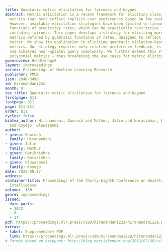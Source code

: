 ```yaml
---
title: Quadratic metric elicitation for fairness and beyond
abstract: Metric elicitation is a recent framework for eliciting classification performance
  metrics that best reflect implicit user preferences based on the task and context.
  However, available elicitation strategies have been limited to linear (or quasi-linear)
  functions of predictive rates, which can be practically restrictive for many applications
  including fairness. This paper develops a strategy for eliciting more flexible multiclass
  metrics defined by quadratic functions of rates, designed to reflect human preferences
  better. We show its application in eliciting quadratic violation-based group-fair
  metrics. Our strategy requires only relative preference feedback, is robust to noise,
  and achieves near-optimal query complexity. We further extend this strategy to eliciting
  polynomial metrics – thus broadening the use cases for metric elicitation.
openreview: HcUdtvUoqx5
layout: inproceedings
series: Proceedings of Machine Learning Research
publisher: PMLR
issn: 2640-3498
id: hiranandani22a
month: 0
tex_title: Quadratic metric elicitation for fairness and beyond
firstpage: 811
lastpage: 821
page: 811-821
order: 811
cycles: false
bibtex_author: Hiranandani, Gaurush and Mathur, Jatin and Narasimhan, Harikrishna
  and Koyejo, Oluwasanmi
author:
- given: Gaurush
  family: Hiranandani
- given: Jatin
  family: Mathur
- given: Harikrishna
  family: Narasimhan
- given: Oluwasanmi
  family: Koyejo
date: 2022-08-17
address:
container-title: Proceedings of the Thirty-Eighth Conference on Uncertainty in Artificial
  Intelligence
volume: '180'
genre: inproceedings
issued:
  date-parts:
  - 2022
  - 8
  - 17
pdf: https://proceedings.mlr.press/v180/hiranandani22a/hiranandani22a.pdf
extras:
- label: Supplementary PDF
  link: https://proceedings.mlr.press/v180/hiranandani22a/hiranandani22a-supp.pdf
# Format based on citeproc: http://blog.martinfenner.org/2013/07/30/citeproc-yaml-for-bibliographies/
---
```

